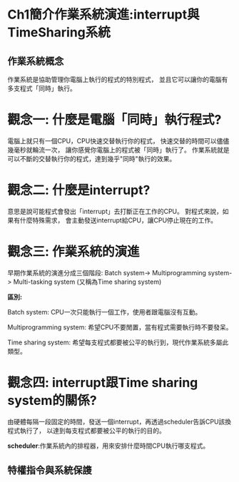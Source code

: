 Ch1簡介作業系統演進:interrupt與TimeSharing系統
===
作業系統概念
---
作業系統是協助管理你電腦上執行的程式的特別程式，
並且它可以讓你的電腦有多支程式「同時」執行。

# 觀念一: 什麼是電腦「同時」執行程式?

電腦上就只有一個CPU，CPU快速交替執行你的程式，
快速交替的時間可以儘儘幾毫秒就輪流一次，
讓你感覺你電腦上的程式被「同時」執行了。
作業系統就是可以不斷的交替執行你的程式，達到幾乎"同時"執行的效果。

# 觀念二: 什麼是interrupt?

意思是說可能程式會發出「interrupt」去打斷正在工作的CPU。
對程式來說，如果有什麼特殊需求，
會主動發送interrupt給CPU，讓CPU停止現在的工作。

# 觀念三: 作業系統的演進

早期作業系統的演進分成三個階段:
Batch system-> Multiprogramming system-> Multi-tasking system (又稱為Time sharing system)

**區別:**

Batch system: CPU一次只能執行一個工作，使用者跟電腦沒有互動。

Multiprogramming system: 希望CPU不要閒置，當有程式需要執行時不要發呆。

Time sharing system: 希望每支程式都要被公平的執行到，現代作業系統多屬此類型。

# 觀念四: interrupt跟Time sharing system的關係?

由硬體每隔一段固定的時間，發送一個interrupt，再透過scheduler告訴CPU該換程式執行了，
以達到每支程式都要被公平的執行的目的。


**scheduler**:作業系統內的排程器，用來安排什麼時間CPU執行哪支程式。


特權指令與系統保謢
---
